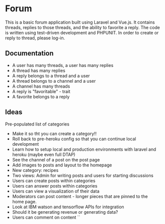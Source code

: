 # Forum

This is a basic forum application built using Laravel and Vue.js. It contains threads, replies to those threads, and the ability to favorite a reply. The code is written using test-driven development and PHPUNIT. In order to create or reply to thread, please log-in.

## Documentation
* A user has many threads, a user has many replies
* A thread has many replies 
* A reply belongs to a thread and a user 
* A thread belongs to a channel and a user  
* A channel has many threads 
* A reply is "favoritable" - trait 
* A favorite belongs to a reply 

## Ideas 
Pre-populated list of categories 
* Make it so tht you can create a category!! 
* Roll back to pre-heroku config so that you can continue local development 
* Learn how to setup local and production environments with laravel and heroku (maybe even full DTAP)
* See the channel of a post on the post page 
* Add images to posts and layout to the homepage
* New category: recipes 
* Two views: Admin for writing posts and users for starting discussions 
* Users can create posts within categories 
* Users can answer posts within categories 
* Users can view a visualization of their data 
* Moderators can post content - longer pieces that are pinned to the home page. 
* Look at IBM watson and tensorflow APIs for integration 
* Should it be generating revenue or generating data? 
* Users can comment on content
``